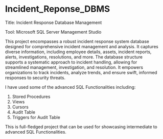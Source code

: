 # Incident_Reponse_DBMS
Title: Incident Response Database Management

Tool: Microsoft SQL Server Management Studio 

This project encompasses a robust incident response system database designed for comprehensive incident management and analysis. It captures diverse information, including employee details, assets, incident reports, alerts, investigations, resolutions, and more. The database structure supports a systematic approach to incident handling, allowing for streamlined management, investigation, and resolution. It empowers organizations to track incidents, analyze trends, and ensure swift, informed responses to security threats.

I have used some of the advanced SQL Functionalities including:
1) Stored Procedures
2) Views
3) Cursors
4) Audit Table 
5) Triggers for Audit Table

This is full-fledged project that can be used for showcasing intermediate to advanced SQL Functionalities. 
